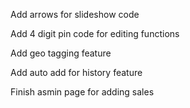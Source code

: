 
Add arrows for slideshow code

Add 4 digit pin code for editing functions

Add geo tagging feature

Add auto add for history feature

Finish asmin page for adding sales


